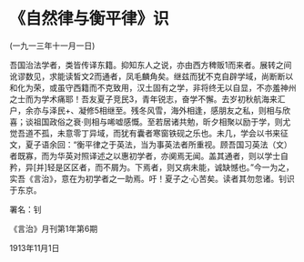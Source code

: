 # 《自然律与衡平律》识

 

(一九一三年十一月一日)

 

吾国治法学者，类皆传译东籍。抑知东人之说，亦由西方稗贩1而来者。展转之间讹谬数见，求能读皙文2而通者，凤毛麟角矣。继兹而犹不克自辟学域，尚断断以和化为荣，或虽守西籍而不克致用，汉土固有之学，非将终无以自显，不亦羞神州之士而为学术痛耶！吾友夏子竞民3，青年锐志，奋学不懈。去岁初秋航海来汇户，余亦与泽民+、凝修5相继至。残冬风雪，海外相逢，感朋友之私，则相与欣喜；谈祖国政俗之衰·则相与唏嘘感慨。至若居诸共勉，昕夕相聚以励于学，则尤觉吾道不孤，未意零丁异域，而犹有囊者寒窗铁砚之乐也。未几，学会以书来征文，夏子语余回：“衡平律之于英法，当为事英法者所重视。顾吾国习英法（文）者既寡，而为华英对照译述之以惠初学者，亦阒焉无闻。盖其通者，则以学士自矜，异[并]轻是区区者，而不屑为。下焉者，则又病未能，诚缺憾也。”今一为之，实吾《言治》，意在为初学者之一助焉。吁！夏子之·心苦矣。读者其勿忽诸。钊识于东京。

 

署名：钊

《言治》月刊第1年第6期

1913年11月1日

 

 

 

